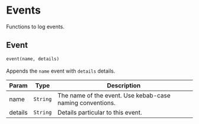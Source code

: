 # Events

Functions to log events.

## Event
`event(name, details)` <br/><br/>
Appends the `name` event with `details` details.

| Param | Type | Description |
| --- | --- | --- |
| name | <code>String</code> | The name of the event. Use kebab-case naming conventions. |
| details | <code>String</code> | Details particular to this event. |

